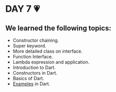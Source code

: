# DAY 7 :heartpulse:
## We learned the following topics:
* Constructor chaining.
* Super keyword.
* More detailed class on interface.
* Function Interface.
* Lambda expression and application.
* Introduction to Dart.
* Constructors in Dart.
* Basics of Dart.
* [Examples](https://github.com/adarshsiva/AndroidWorkshop2019/blob/master/day%207/fruits.dart) in Dart.
